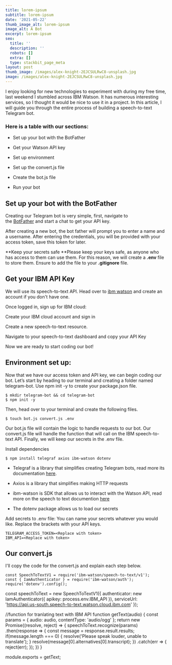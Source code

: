 ```yaml
---
title: lorem-ipsum
subtitle: lorem-ipsum
date: '2021-05-22'
thumb_image_alt: lorem-ipsum
image_alt: A Bot
excerpt: lorem-ipsum
seo:
  title: ''
  description: ''
  robots: []
  extra: []
  type: stackbit_page_meta
layout: post
thumb_image: /images/alex-knight-2EJCSULRwC8-unsplash.jpg
image: /images/alex-knight-2EJCSULRwC8-unsplash.jpg
---
```

I enjoy looking for new technologies to experiment with during my free time, last weekend I stumbled across IBM Watson. It has numerous interesting services, so I thought it would be nice to use it in a project. In this article, I will guide you through the entire process of building a speech-to-text Telegram bot.

### Here is a table with our sections:

*   Set up your bot with the BotFather

*   Get your Watson API key

*   Set up environment

*   Set up the convert.js file

*   Create the bot.js file

*   Run your bot

## Set up your bot with the BotFather

Creating our Telegram bot is very simple, first, navigate to the [BotFather](https://t.me/botfather) and start a chat to get your API key.

After creating a new bot, the bot father will prompt you to enter a name and a username. After entering the credentials, you will be provided with your access token, save this token for later.

\*\*Keep your secrets safe
\*\*Please keep your keys safe, as anyone who has access to them can use them. For this reason, we will create a **.env** file to store them. Ensure to add the file to your **.gitignore** file.

###

## Get your IBM API Key

We will use its speech-to-text API. Head over to [ibm watson](https://www.ibm.com/watson) and create an account if you don't have one.

Once logged in, sign up for IBM cloud:

Create your IBM cloud account and sign in

Create a new speech-to-text resource.

Navigate to your speech-to-text dashboard and copy your API Key

Now we are ready to start coding our bot!

## &#xA;Environment set up:

Now that we have our access token and API key, we can begin coding our bot. Let’s start by heading to our terminal and creating a folder named telegram-bot. Use npm init -y to create your package.json file.

```
$ mkdir telegram-bot && cd telegram-bot
$ npm init -y

```

Then, head over to your terminal and create the following files.

    $ touch bot.js convert.js .env

Our bot.js file will contain the logic to handle requests to our bot. Our convert.js file will handle the function that will call on the IBM speech-to-text API. Finally, we will keep our secrets in the .env file.

Install dependencies

    $ npm install telegraf axios ibm-watson dotenv

*   Telegraf is a library that simplifies creating Telegram bots, read more its documentation [here](https://telegraf.js.org/).

*   Axios is a library that simplifies making HTTP requests

*   ibm-watson is SDK that allows us to interact with the Watson API, read more on the speech to text documention [here](https://cloud.ibm.com/docs/speech-to-text?topic=speech-to-text-gettingStarted#gettingStarted)

*   The dotenv package allows us to load our secrets

Add secrets to .env file:
You can name your secrets whatever you would like. Replace the brackets with your API keys.

    TELEGRAM_ACCESS_TOKEN=<Replace with token>
    IBM_API=<Replace with token>

## Our convert.js

I'll copy the code for the convert.js and explain each step below.

    const SpeechToTextV1 = require('ibm-watson/speech-to-text/v1');
    const { IamAuthenticator } = require('ibm-watson/auth');
    require('dotenv').config();

const speechToText = new SpeechToTextV1({
authenticator: new IamAuthenticator({ apikey: process.env.IBM_API }),
serviceUrl: 'https://api.us-south.speech-to-text.watson.cloud.ibm.com'
});

//function for tranlating text with IBM API
function getText(audio) {
const params = {
audio: audio,
contentType: 'audio/ogg'
};
return new Promise((resolve, reject) => {
speechToText.recognize(params)
.then(response => {
const message = response.result.results;
if(message.length === 0) {
resolve('Please speak louder, unable to translate');
}
resolve(message\[0].alternatives\[0].transcript);
})
.catch(err => {
reject(err);
});
})
}

module.exports = getText;

```
```
